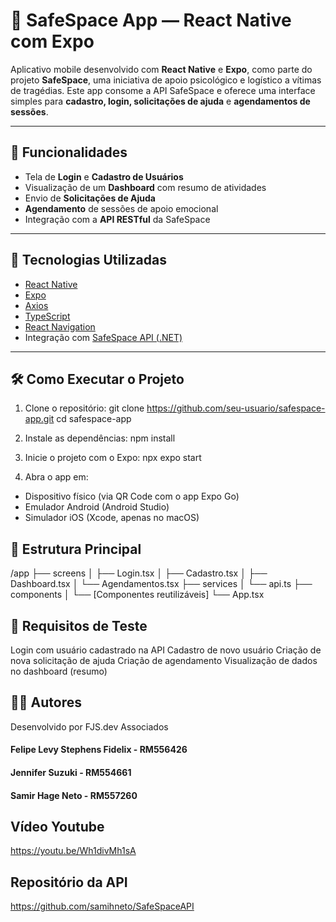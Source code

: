 # 🧠 SafeSpace App — React Native com Expo

Aplicativo mobile desenvolvido com **React Native** e **Expo**, como parte do projeto **SafeSpace**, uma iniciativa de apoio psicológico e logístico a vítimas de tragédias. Este app consome a API SafeSpace e oferece uma interface simples para **cadastro, login, solicitações de ajuda** e **agendamentos de sessões**.

---

## 📱 Funcionalidades

- Tela de **Login** e **Cadastro de Usuários**
- Visualização de um **Dashboard** com resumo de atividades
- Envio de **Solicitações de Ajuda**
- **Agendamento** de sessões de apoio emocional
- Integração com a **API RESTful** da SafeSpace

---

## 🚀 Tecnologias Utilizadas

- [React Native](https://reactnative.dev/)
- [Expo](https://expo.dev/)
- [Axios](https://axios-http.com/)
- [TypeScript](https://www.typescriptlang.org/)
- [React Navigation](https://reactnavigation.org/)
- Integração com [SafeSpace API (.NET)](https://github.com/seu-usuario/safespace-api)

---

## 🛠️ Como Executar o Projeto

1. Clone o repositório:
git clone https://github.com/seu-usuario/safespace-app.git
cd safespace-app

2. Instale as dependências:
npm install

3. Inicie o projeto com o Expo:
npx expo start

4. Abra o app em:
- Dispositivo físico (via QR Code com o app Expo Go)
- Emulador Android (Android Studio)
- Simulador iOS (Xcode, apenas no macOS)

## 📁 Estrutura Principal
/app
├── screens
│   ├── Login.tsx
│   ├── Cadastro.tsx
│   ├── Dashboard.tsx
│   └── Agendamentos.tsx
├── services
│   └── api.ts
├── components
│   └── [Componentes reutilizáveis]
└── App.tsx

## 🧪 Requisitos de Teste
Login com usuário cadastrado na API
Cadastro de novo usuário
Criação de nova solicitação de ajuda
Criação de agendamento
Visualização de dados no dashboard (resumo)

## 👨‍💻 Autores
Desenvolvido por FJS.dev Associados
#### Felipe Levy Stephens Fidelix - RM556426 
#### Jennifer Suzuki - RM554661 
#### Samir Hage Neto - RM557260

## Vídeo Youtube
https://youtu.be/Wh1divMh1sA

## Repositório da API
https://github.com/samihneto/SafeSpaceAPI